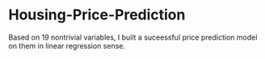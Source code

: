 # Housing-Price-Prediction

Based on 19 nontrivial variables, I built a suceessful price prediction model on them in linear regression sense.
